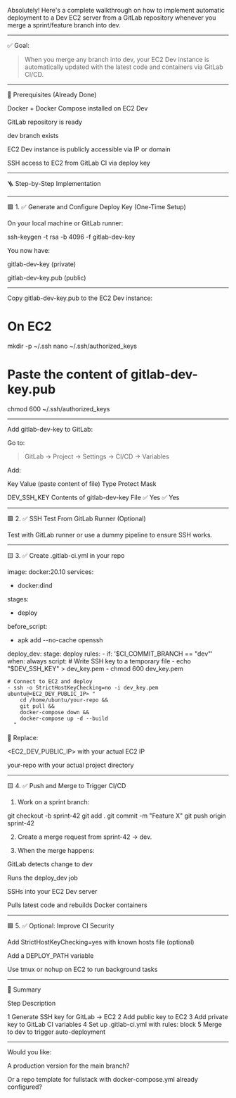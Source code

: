 Absolutely! Here's a complete walkthrough on how to implement automatic deployment to a Dev EC2 server from a GitLab repository whenever you merge a sprint/feature branch into dev.


---

✅ Goal:

> When you merge any branch into dev, your EC2 Dev instance is automatically updated with the latest code and containers via GitLab CI/CD.




---

🔧 Prerequisites (Already Done)

Docker + Docker Compose installed on EC2 Dev

GitLab repository is ready

dev branch exists

EC2 Dev instance is publicly accessible via IP or domain

SSH access to EC2 from GitLab CI via deploy key



---

🪜 Step-by-Step Implementation


---

🟩 1. ✅ Generate and Configure Deploy Key (One-Time Setup)

On your local machine or GitLab runner:

ssh-keygen -t rsa -b 4096 -f gitlab-dev-key

You now have:

gitlab-dev-key (private)

gitlab-dev-key.pub (public)



---

Copy gitlab-dev-key.pub to the EC2 Dev instance:

# On EC2
mkdir -p ~/.ssh
nano ~/.ssh/authorized_keys
# Paste the content of gitlab-dev-key.pub
chmod 600 ~/.ssh/authorized_keys


---

Add gitlab-dev-key to GitLab:

Go to:

> GitLab → Project → Settings → CI/CD → Variables



Add:

Key	Value (paste content of file)	Type	Protect	Mask

DEV_SSH_KEY	Contents of gitlab-dev-key	File	✅ Yes	✅ Yes



---

🟩 2. ✅ SSH Test From GitLab Runner (Optional)

Test with GitLab runner or use a dummy pipeline to ensure SSH works.


---

🟨 3. ✅ Create .gitlab-ci.yml in your repo

image: docker:20.10
services:
  - docker:dind

stages:
  - deploy

before_script:
  - apk add --no-cache openssh

deploy_dev:
  stage: deploy
  rules:
    - if: '$CI_COMMIT_BRANCH == "dev"'
      when: always
  script:
    # Write SSH key to a temporary file
    - echo "$DEV_SSH_KEY" > dev_key.pem
    - chmod 600 dev_key.pem

    # Connect to EC2 and deploy
    - ssh -o StrictHostKeyChecking=no -i dev_key.pem ubuntu@<EC2_DEV_PUBLIC_IP> "
        cd /home/ubuntu/your-repo &&
        git pull &&
        docker-compose down &&
        docker-compose up -d --build
      "

📌 Replace:

<EC2_DEV_PUBLIC_IP> with your actual EC2 IP

your-repo with your actual project directory



---

🟨 4. ✅ Push and Merge to Trigger CI/CD

1. Work on a sprint branch:

git checkout -b sprint-42
git add .
git commit -m "Feature X"
git push origin sprint-42


2. Create a merge request from sprint-42 → dev.


3. When the merge happens:

GitLab detects change to dev

Runs the deploy_dev job

SSHs into your EC2 Dev server

Pulls latest code and rebuilds Docker containers





---

🟩 5. ✅ Optional: Improve CI Security

Add StrictHostKeyChecking=yes with known hosts file (optional)

Add a DEPLOY_PATH variable

Use tmux or nohup on EC2 to run background tasks



---

📌 Summary

Step	Description

1	Generate SSH key for GitLab → EC2
2	Add public key to EC2
3	Add private key to GitLab CI variables
4	Set up .gitlab-ci.yml with rules: block
5	Merge to dev to trigger auto-deployment



---

Would you like:

A production version for the main branch?

Or a repo template for fullstack with docker-compose.yml already configured?


